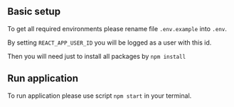 ## Basic setup

To get all required environments please rename file `.env.example` into `.env`.

By setting `REACT_APP_USER_ID` you will be logged as a user with this id.

Then you will need just to install all packages by `npm install`
## Run application

To run application please use script `npm start` in your terminal.
